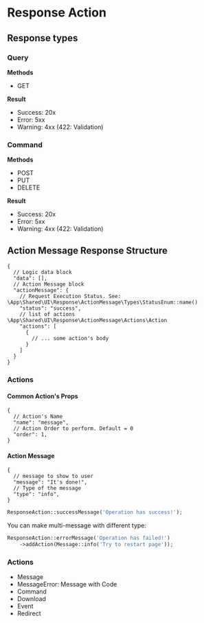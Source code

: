 # Response Action

## Response types

### Query

**Methods**

- GET

**Result**

- Success: 20x
- Error: 5xx
- Warning: 4xx (422: Validation)

### Command

**Methods**

- POST
- PUT
- DELETE

**Result**

- Success: 20x
- Error: 5xx
- Warning: 4xx (422: Validation)

## Action Message Response Structure

```json5
{
  // Logic data block
  "data": [],
  // Action Message block
  "actionMessage": {
    // Request Execution Status. See: \App\Shared\UI\Response\ActionMessage\Types\StatusEnum::name()
    "status": "success",
    // list of actions \App\Shared\UI\Response\ActionMessage\Actions\Action
    "actions": [
      {
        // ... some action's body
      }
    ]
  }
}
```

### Actions

#### Common Action's Props

```json5
{
  // Action's Name
  "name": "message",
  // Action Order to perform. Default = 0
  "order": 1,
}
```

#### Action Message

```json5
{
  // message to show to user
  "message": "It's done!",
  // Type of the message
  "type": "info",
}
```

```php
ResponseAction::successMessage('Operation has success!');
```

You can make multi-message with different type:

```php
ResponseAction::errorMessage('Operation has failed!')
    ->addAction(Message::info('Try to restart page'));
```

### Actions

- Message
- MessageError: Message with Code
- Command
- Download
- Event
- Redirect
  